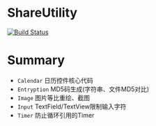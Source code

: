 # ShareUtility
[![Build Status](https://travis-ci.org/zzyhappyzzy/ShareUtility.svg?branch=master)](https://travis-ci.org/zzyhappyzzy/ShareUtility)

# Summary
* `Calendar` 日历控件核心代码
* `Entryption` MD5码生成(字符串、文件MD5对比)
* `Image` 图片等比重绘、截图
* `Input` TextField/TextView限制输入字符
* `Timer` 防止循环引用的Timer
